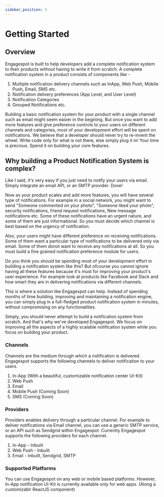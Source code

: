 ```yaml
---
sidebar_position: 1
---
```


# Getting Started

## Overview

Engagespot is built to help developers add a complete notification system to their products without having to write it from scratch. A complete notification system in a product consists of components like -

1. Multiple notification delivery channels such as InApp, Web Push, Mobile Push, Email, SMS etc.
2. Notification delivery preferences (App Level, and User Level)
3. Notification Categories
4. Grouped Notifications etc.

Building a basic notification system for your product with a single channel such as email might seem easier in the begining. But once you want to add more features and give preference controls to your users on different channels and categories, most of your development effort will be spent on notifications. We believe that a developer should never try to re-invent the wheel. Write code only for what is not there, else simply plug it in! Your time is precious. Spend it on building your core features.

## Why building a Product Notification System is complex?

Like I said, it's very easy if you just need to notify your users via email. Simply integrate an email API, or an SMTP provider. Done!

Now as your product scales and add more features, you will have several type of notifications. For example in a social network, you might want to send "Someone commented on your photo", "Someone liked your photo", security notifications, friend request notifications, New message notifications etc. Some of these notifications have an urgent nature, and some of them are just informational. So you must decide which channel is best based on the urgency of notification.

Also, your users might have different preference on receiving notifications. Some of them want a particular type of notifications to be delivered only via email. Some of them donot want to receive any notifications at all. So you must build a fine grained notification preference module for users.

Do you think you should be spending most of your development effort in building a notification system like this? But ofcourse you cannot ignore having all these features because it's must for improving your product's user experience. For example look at products like Facebook and Slack and how smart they are in delivering notifications via different channels.

This is where a solution like Engagespot can help. Instead of spending months of time building, improving and maintaining a notification engine, you can simply plug in a full-fledged product notification system in minutes, without compromising on any functionalities.

Simply, you should never attempt to build a notification system from scratch. And that's why we've developed Engagespot. We focus on improving all the aspects of a highly scalable notification system while you focus on building your product.

### Channels

Channels are the medium through which a notification is delivered. Engagespot supports the following channels to deliver notification to your users.

1. In-App (With a beautiful, customizable notification center UI-Kit)
2. Web Push
3. Email
4. Mobile Push (Coming Soon)
5. SMS (Coming Soon)

### Providers

Providers enables delivery through a particular channel. For example to deliver notifications via Email channel, you can use a generic SMTP service, or an API such as Sendgrid within Engagespot. Currently Engagespot supports the following providers for each channel.

1. In-App - Inbuilt
2. Web Push - Inbuilt
3. Email - Inbuilt, Sendgrid, SMTP

### Supported Platforms

You can use Engagespot on any web or mobile based platforms. However, In-App notification UI-Kit is currently available only for web apps. (Along a customizablr ReactJS component)
